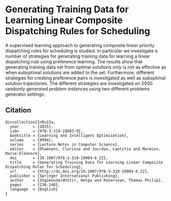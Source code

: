 # Generating Training Data for Learning Linear Composite Dispatching Rules for Scheduling

A supervised learning approach to generating composite linear priority dispatching rules for scheduling is studied. In particular we investigate a number of strategies for generating training data for learning a linear dispatching rule using preference learning. The results show that generating training data set from optimal solutions only is not as effective as when suboptimal solutions are added to the set. Furthermore, different strategies for creating preference pairs is investigated as well as suboptimal solution trajectories. The different strategies are investigated on 2000 randomly generated problem instances using two different problems generator settings.

## Citation
```
@incollection{InRu15a,
  year      = {2015},
  isbn      = {978-3-319-19083-9},
  booktitle = {Learning and Intelligent Optimization},
  volume    = {8994},
  series    = {Lecture Notes in Computer Science},
  editor    = {Dhaenens, Clarisse and Jourdan, Laetitia and Marmion, Marie-Eléonore},
  doi       = {10.1007/978-3-319-19084-6_22},
  title     = {Generating Training Data for Learning Linear Composite Dispatching Rules for Scheduling},
  url       = {http://dx.doi.org/10.1007/978-3-319-19084-6_22},
  publisher = {Springer International Publishing},
  author    = {Ingimundardóttir, Helga and Rúnarsson, Thomas Philip},
  pages     = {236-248},
  language  = {English}
}
```
